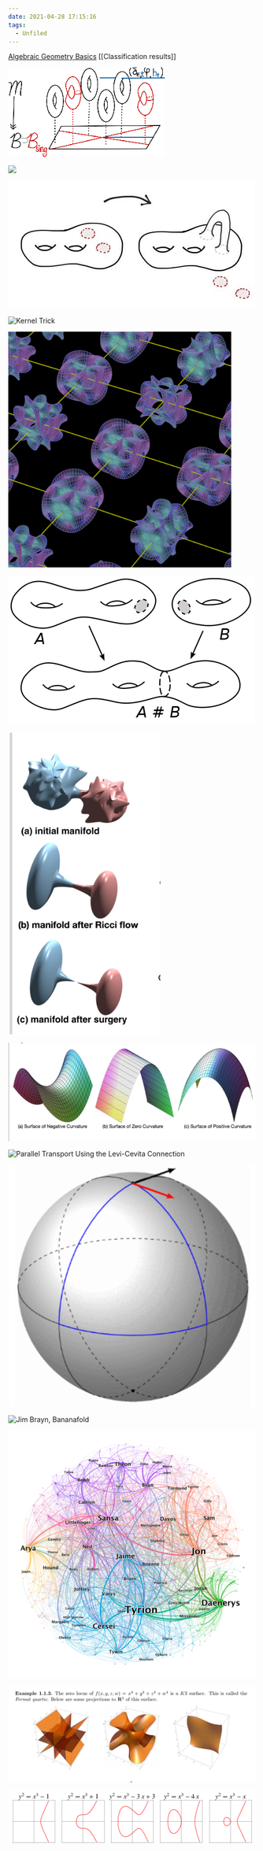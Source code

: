 ```yaml
---
date: 2021-04-28 17:15:16
tags: 
  - Unfiled
---
```


[Algebraic Geometry Basics](Subjects/Algebraic%20Geometry.md)
[[Classification results]]


![](figures/image_2020-07-29-01-32-40.png)

![](figures/image_2020-07-29-01-34-46.png)

![Surgery Theory](figures/Surgery.png)

![Kernel Trick](figures/image_2020-07-30-00-04-54.png)

![Calabi Yau Grid](figures/Calabi.png)

![Connect Sum](figures/Connect.png)

![Ricci Flow](figures/Ricci.png)

![Surfaces](figures/Surfaces.png)

![Parallel Transport Using the Levi-Cevita Connection](figures/image_2020-07-30-01-20-42.png)

![Showing Parallel Transport](figures/Sphere.png)

![Jim Brayn, Bananafold](figures/image_2020-07-30-02-31-20.png)

![GOT](figures/Game.png)

![Fermat Quartic](figures/Fermat.png)

![](figures/Elliptic.png)

